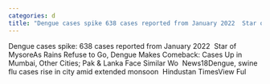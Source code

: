 ```yaml
---
categories: d
title: "Dengue cases spike 638 cases reported from January 2022  Star of Mysore"
---
```

Dengue cases spike: 638 cases reported from January 2022&nbsp;&nbsp;Star of MysoreAs Rains Refuse to Go, Dengue Makes Comeback: Cases Up in Mumbai, Other Cities; Pak & Lanka Face Similar Wo&nbsp;&nbsp;News18Dengue, swine flu cases rise in city amid extended monsoon&nbsp;&nbsp;Hindustan TimesView Ful